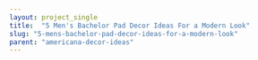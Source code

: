 ```yaml
---
layout: project_single
title:  "5 Men's Bachelor Pad Decor Ideas For a Modern Look"
slug: "5-mens-bachelor-pad-decor-ideas-for-a-modern-look"
parent: "americana-decor-ideas"
---
```

 